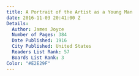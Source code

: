 ```yaml
---
title: A Portrait of the Artist as a Young Man
date: 2016-11-03 20:41:00 Z
Details:
  Author: James Joyce
  Number of Pages: 384
  Date Published: 1916
  City Published: United States
  Readers List Rank: 57
  Boards List Rank: 3
Color: "#E2E29F"
---
```


